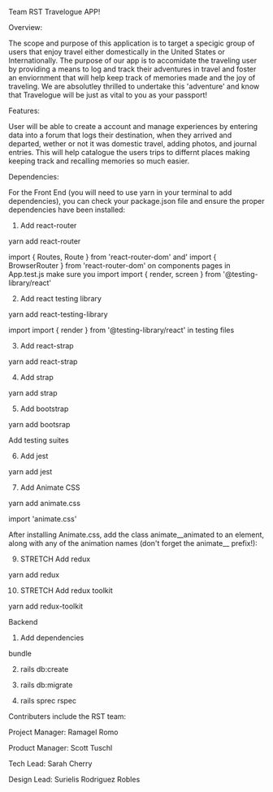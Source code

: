 Team RST Travelogue APP!

Overview: 

The scope and purpose of this application is to target a specigic group of users that enjoy travel either domestically in the United States or Internationally.  The purpose of our app is to accomidate the traveling user by providing a means to log and track their adventures in travel and foster an enviornment that will help keep track of memories made and the joy of traveling.  We are absolutley thrilled to undertake this 'adventure' and know that Travelogue will be just as vital to you as your passport!

Features:

User will be able to create a account and manage experiences by entering data into a forum that logs their destination, when they arrived and departed, wether or not it was domestic travel, adding photos, and journal entries.  This will help catalogue the users trips to differnt places making keeping track and recalling memories so much easier.  

Dependencies:

For the Front End (you will need to use yarn in your terminal to add dependencies), you can check your package.json file and ensure the proper dependencies have been installed:

1.  Add react-router

 yarn add react-router
 
 import { Routes, Route } from 'react-router-dom' and'
 import { BrowserRouter } from 'react-router-dom' on components pages
 in App.test.js make sure you import import { render, screen } from '@testing-library/react'
 <BrowserRouter>
    <App />
 </BrowserRouter>

 2.  Add react testing library

 yarn add react-testing-library

 import import { render } from '@testing-library/react' in testing files

 3.  Add react-strap

 yarn add react-strap

 4.  Add strap

 yarn add strap

 5.  Add bootstrap

 yarn add bootsrap

 Add testing suites

 6.  Add jest

 yarn add jest

 7.  Add Animate CSS
 
 yarn add animate.css

 import 'animate.css' 
  
After installing Animate.css, add the class animate__animated to an element, along with any of the animation names (don't forget the animate__ prefix!):

 9.  STRETCH Add redux

 yarn add redux

 10.  STRETCH Add redux toolkit

 yarn add redux-toolkit

 


Backend

1. Add dependencies

bundle

2. rails db:create

3. rails db:migrate

4. rails sprec rspec 



Contributers include the RST team:

Project Manager: Ramagel Romo

Product Manager: Scott Tuschl 

Tech Lead: Sarah Cherry

Design Lead: Surielis Rodriguez Robles




